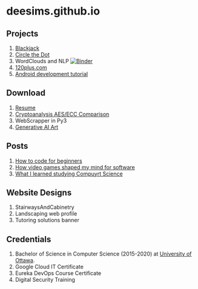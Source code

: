 # deesims.github.io

## Projects

1. [Blackjack](https://github.com/deesims/blackjack-in-python)
2. [Circle the Dot](https://github.com/deesims/circle_dot)
3. WordClouds and NLP [![Binder](https://mybinder.org/badge_logo.svg)](https://mybinder.org/v2/gist/deesims/5c4a1e5b2cbbb2fc60ce1c94fdb0917e/HEAD?filepath=nlp.ipynb)
4. [120plus.com](https://120plus.com)
5. [Android development tutorial](https://twitch.com)

## Download

1. [Resume](https://drive.google.com/file/d/1j5R2gzEpswfFiFpGDJkoMms_2eH8cD2n/view?usp=sharing)
2. [Cryptoanalysis AES/ECC Comparison](https://docs.google.com/spreadsheets/d/1ZxZiA-qPB99_jy3Nz_PxJ9RLa_8P3csFRSqXDmh1chM/edit?usp=sharing)
3. WebScrapper in Py3
4. [Generative AI Art](https://www.deviantart.com/deesims2/gallery)

## Posts 

1. [How to code for beginners](https://deesims.github.io/blog/)
2. [How video games shaped my mind for software](https://deesims.github.io/blog/)
3. [What I learned studying Compuyrt Science](https://deesQims.github.io/blog)

## Website Designs

1. StairwaysAndCabinetry
2. Landscaping web profile
3. Tutoring solutions banner

## Credentials

1. Bachelor of Science in Computer Science (2015-2020) 
   at [University of Ottawa](https://www.uottawa.ca/en).
2. Google Cloud IT Certificate
3. Eureka DevOps Course Certificate
4. Digital Security Training
